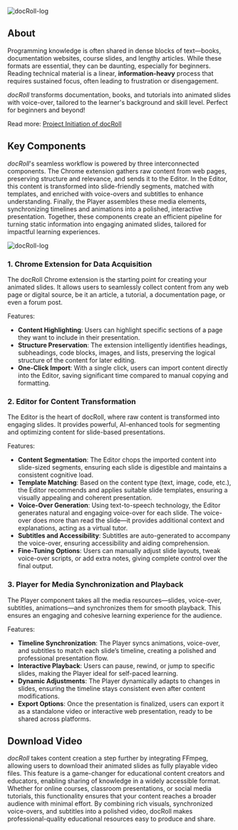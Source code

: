 ![docRoll-log](https://fly.storage.tigris.dev/vite/docRoll/readme-docroll.png)
## About

Programming knowledge is often shared in dense blocks of text—books, documentation websites, course slides, and lengthy articles. While these formats are essential, they can be daunting, especially for beginners. Reading technical material is a linear, **information-heavy** process that requires sustained focus, often leading to frustration or disengagement. 

_docRoll_ transforms documentation, books, and tutorials into animated slides with voice-over, tailored to the learner's background and skill level. Perfect for beginners and beyond!

Read more: [Project Initiation of docRoll](https://noteos.org/buwei/what-is-docroll/)

## Key Components

_docRoll_'s seamless workflow is powered by three interconnected components. The Chrome extension gathers raw content from web pages, preserving structure and relevance, and sends it to the Editor. In the Editor, this content is transformed into slide-friendly segments, matched with templates, and enriched with voice-overs and subtitles to enhance understanding. Finally, the Player assembles these media elements, synchronizing timelines and animations into a polished, interactive presentation. Together, these components create an efficient pipeline for turning static information into engaging animated slides, tailored for impactful learning experiences.

![docRoll-log](https://fly.storage.tigris.dev/vite/docRoll/readme-docroll.gif)

### 1. Chrome Extension for Data Acquisition
The docRoll Chrome extension is the starting point for creating your animated slides. It allows users to seamlessly collect content from any web page or digital source, be it an article, a tutorial, a documentation page, or even a forum post.

Features:
- **Content Highlighting**: Users can highlight specific sections of a page they want to include in their presentation.
- **Structure Preservation**: The extension intelligently identifies headings, subheadings, code blocks, images, and lists, preserving the logical structure of the content for later editing.
- **One-Click Import**: With a single click, users can import content directly into the Editor, saving significant time compared to manual copying and formatting.

### 2. Editor for Content Transformation
The Editor is the heart of docRoll, where raw content is transformed into engaging slides. It provides powerful, AI-enhanced tools for segmenting and optimizing content for slide-based presentations.

Features:
- **Content Segmentation**: The Editor chops the imported content into slide-sized segments, ensuring each slide is digestible and maintains a consistent cognitive load.
- **Template Matching**: Based on the content type (text, image, code, etc.), the Editor recommends and applies suitable slide templates, ensuring a visually appealing and coherent presentation.
- **Voice-Over Generation**: Using text-to-speech technology, the Editor generates natural and engaging voice-over for each slide. The voice-over does more than read the slide—it provides additional context and explanations, acting as a virtual tutor.
- **Subtitles and Accessibility**: Subtitles are auto-generated to accompany the voice-over, ensuring accessibility and aiding comprehension.
- **Fine-Tuning Options**: Users can manually adjust slide layouts, tweak voice-over scripts, or add extra notes, giving complete control over the final output.

### 3. Player for Media Synchronization and Playback
The Player component takes all the media resources—slides, voice-over, subtitles, animations—and synchronizes them for smooth playback. This ensures an engaging and cohesive learning experience for the audience.

Features:
- **Timeline Synchronization**: The Player syncs animations, voice-over, and subtitles to match each slide’s timeline, creating a polished and professional presentation flow.
- **Interactive Playback**: Users can pause, rewind, or jump to specific slides, making the Player ideal for self-paced learning.
- **Dynamic Adjustments**: The Player dynamically adapts to changes in slides, ensuring the timeline stays consistent even after content modifications.
- **Export Options**: Once the presentation is finalized, users can export it as a standalone video or interactive web presentation, ready to be shared across platforms.

## Download Video

_docRoll_ takes content creation a step further by integrating FFmpeg, allowing users to download their animated slides as fully playable video files. This feature is a game-changer for educational content creators and educators, enabling sharing of knowledge in a widely accessible format. Whether for online courses, classroom presentations, or social media tutorials, this functionality ensures that your content reaches a broader audience with minimal effort. By combining rich visuals, synchronized voice-overs, and subtitles into a polished video, docRoll makes professional-quality educational resources easy to produce and share.
